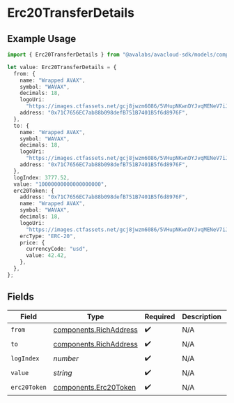 # Erc20TransferDetails

## Example Usage

```typescript
import { Erc20TransferDetails } from "@avalabs/avacloud-sdk/models/components";

let value: Erc20TransferDetails = {
  from: {
    name: "Wrapped AVAX",
    symbol: "WAVAX",
    decimals: 18,
    logoUri:
      "https://images.ctfassets.net/gcj8jwzm6086/5VHupNKwnDYJvqMENeV7iJ/fdd6326b7a82c8388e4ee9d4be7062d4/avalanche-avax-logo.svg",
    address: "0x71C7656EC7ab88b098defB751B7401B5f6d8976F",
  },
  to: {
    name: "Wrapped AVAX",
    symbol: "WAVAX",
    decimals: 18,
    logoUri:
      "https://images.ctfassets.net/gcj8jwzm6086/5VHupNKwnDYJvqMENeV7iJ/fdd6326b7a82c8388e4ee9d4be7062d4/avalanche-avax-logo.svg",
    address: "0x71C7656EC7ab88b098defB751B7401B5f6d8976F",
  },
  logIndex: 3777.52,
  value: "10000000000000000000",
  erc20Token: {
    address: "0x71C7656EC7ab88b098defB751B7401B5f6d8976F",
    name: "Wrapped AVAX",
    symbol: "WAVAX",
    decimals: 18,
    logoUri:
      "https://images.ctfassets.net/gcj8jwzm6086/5VHupNKwnDYJvqMENeV7iJ/fdd6326b7a82c8388e4ee9d4be7062d4/avalanche-avax-logo.svg",
    ercType: "ERC-20",
    price: {
      currencyCode: "usd",
      value: 42.42,
    },
  },
};
```

## Fields

| Field                                                            | Type                                                             | Required                                                         | Description                                                      | Example                                                          |
| ---------------------------------------------------------------- | ---------------------------------------------------------------- | ---------------------------------------------------------------- | ---------------------------------------------------------------- | ---------------------------------------------------------------- |
| `from`                                                           | [components.RichAddress](../../models/components/richaddress.md) | :heavy_check_mark:                                               | N/A                                                              |                                                                  |
| `to`                                                             | [components.RichAddress](../../models/components/richaddress.md) | :heavy_check_mark:                                               | N/A                                                              |                                                                  |
| `logIndex`                                                       | *number*                                                         | :heavy_check_mark:                                               | N/A                                                              |                                                                  |
| `value`                                                          | *string*                                                         | :heavy_check_mark:                                               | N/A                                                              | 10000000000000000000                                             |
| `erc20Token`                                                     | [components.Erc20Token](../../models/components/erc20token.md)   | :heavy_check_mark:                                               | N/A                                                              |                                                                  |